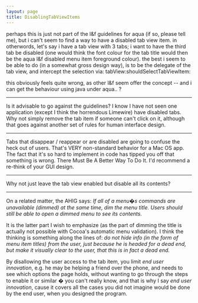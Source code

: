 ```yaml
---
layout: page
title: DisablingTabViewItems
---
```


perhaps this is just not part of the l&f guidelines for aqua (if so, please tell me), but i can't seem to find a way to have a disabled tab view item. in otherwords, let's say i have a tab view with 3 tabs; i want to have the third tab be disabled (one would think the font colour for the tab title would then be the aqua l&f disabled menu item foreground colour).
the best i seem to be able to do (in a somewhat gross design way), is to be the delegate of the tab view, and intercept the selection via:
tabView:shouldSelectTabViewItem:

this obviously feels quite wrong, as other l&f seem offer the concept -- and i can get the behaviour using java under aqua.. ?

----

Is it advisable to go against the guidelines? I know I have not seen one application (except I think the horrendous Limewire) have disabled tabs. Why not simply remove the tab item if someone can't click on it, although that goes against another set of rules for human interface design.

----

Tabs that disappear / reappear or are disabled are going to confuse the heck out of users.  That's VERY non-standard behavior for a Mac OS app.  The fact that it's so hard to implement in code has tipped you off that something is wrong.  There Must Be A Better Way To Do It.  I'd recommend a re-think of your GUI design.  

----

Why not just leave the tab view enabled but disable all its contents?

----

On a related matter, the AHIG says: *If all of a menu�s commands are unavailable (dimmed) at the same time, dim the menu title. Users should still be able to open a dimmed menu to see its contents.*

It is the latter part I wish to emphasize (as the part of dimming the title is actually not possible with Cocoa's automatic menu validation). I think the thinking is something along the lines of: *do not hide info (in the form of menu item titles) from the user, just because he is headed for a dead end, but make it visually clear to the user, that this is in fact a dead end.*

By disallowing the user access to the tab item, you limit *end user innovation*, e.g. he may be helping a friend over the phone, and needs to see which options the page holds, without wanting to go through the steps to enable it or similar � you can't really know, and that is why I say *end user innovation*, cause it covers all the cases you did not imagine would be done by the end user, when you designed the program.

